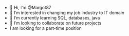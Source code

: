 - 👋 Hi, I’m @Margot87
- 👀 I’m interested in changing my job industry to IT domain
- 🌱 I’m currently learning SQL, databases, java
- 💞️ I’m looking to collaborate on future projects
- I am looking for a part-time position

<!---
Margot87/Margot87 is a ✨ special ✨ repository because its `README.md` (this file) appears on your GitHub profile.
You can click the Preview link to take a look at your changes.
--->
